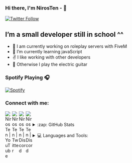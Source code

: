 ### Hi there, I'm NirosTen - 👋

[![Twitter Follow](https://img.shields.io/twitter/follow/NirosTen?color=1DA1F2&logo=twitter&style=for-the-badge)](https://twitter.com/NirosTen)

## I’m a small developer still in school ^^

- 🔭 I am currently working on roleplay servers with FiveM
- 🔎 I’m currently learning javaScript
- ✌️ I like working with other developers
- 🎸 Otherwise I play the electric guitar


### Spotify Playing 🎧

[![Spotify](https://nirosten.vercel.app/api/spotify)](https://open.spotify.com/user/37q2zf1wuxj764insdn7uoomy?si=tkbCMM9oSAW_-NDrX6XevA)


### Connect with me:

[<img align="left" alt="NirosTen | YouTube" width="22px" src="https://cdn.jsdelivr.net/npm/simple-icons@v3/icons/youtube.svg" />][youtube]
[<img align="left" alt="NirosTen | Twitter" width="22px" src="https://cdn.jsdelivr.net/npm/simple-icons@v3/icons/twitter.svg" />][twitter]
[<img align="left" alt="NirosTen | Discord" width="22px" src="https://cdn.jsdelivr.net/npm/simple-icons@v3/icons/discord.svg" />][discord]
[<img align="left" alt="NirosTen | Discord" width="22px" src="https://cdn.jsdelivr.net/npm/simple-icons@v3/icons/twitch.svg" />][twitch]

<br />
<br />

<details>
  <summary>:zap: GitHub Stats</summary>

  <br />
  <img align="left" alt="NirosTen's GitHub Stats" src="https://github-readme-stats.codestackr.vercel.app/api?username=NirosTen&show_icons=true&hide_border=true" />

  <img align="left" alt="NirosTen's Top Langs" src="https://github-readme-stats.vercel.app/api/top-langs/?username=NirosTen" />

</details>

<br />

<details>
    <summary>💻 Languages and Tools:</summary>

  <br />
  <img align="left" alt="JavaScript" width="26px" src="https://raw.githubusercontent.com/github/explore/80688e429a7d4ef2fca1e82350fe8e3517d3494d/topics/javascript/javascript.png"/>
  <img align="left" alt="Lua" width="26px" src="https://raw.githubusercontent.com/github/explore/80688e429a7d4ef2fca1e82350fe8e3517d3494d/topics/lua/lua.png"/>
  <img align="left" alt="Html" width="26px" src="https://raw.githubusercontent.com/github/explore/80688e429a7d4ef2fca1e82350fe8e3517d3494d/topics/html/html.png"/>
  <img align="left" alt="Css" width="26px" src="https://raw.githubusercontent.com/github/explore/80688e429a7d4ef2fca1e82350fe8e3517d3494d/topics/css/css.png"/>
  <img align="left" alt="Git" width="26px" src="https://raw.githubusercontent.com/github/explore/80688e429a7d4ef2fca1e82350fe8e3517d3494d/topics/git/git.png"/>
  <img align="left" alt="Github" width="26px" src="https://raw.githubusercontent.com/github/explore/78df643247d429f6cc873026c0622819ad797942/topics/github/github.png"/>
  <img align="left" alt="Terminal" width="26px" src="https://raw.githubusercontent.com/github/explore/80688e429a7d4ef2fca1e82350fe8e3517d3494d/topics/terminal/terminal.png"/>
  <img align="left" alt="Vsc" width="26px" src="https://raw.githubusercontent.com/github/explore/80688e429a7d4ef2fca1e82350fe8e3517d3494d/topics/visual-studio-code/visual-studio-code.png"/>

</details>

[twitch]: https://www.twitch.tv/nirosten
[discord]: https://discord.gg/u4vgF52qFs 
[twitter]: https://twitter.com/NirosTen
[youtube]: https://www.youtube.com/channel/UCXZ55usGiM7JSEwVmlOlbHQ/featured
